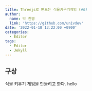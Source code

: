 ```yaml
---
title: Threejs로 만드는 식물키우기게임 (#0)
author:
  name: 박 찬영
  link: 'https://github.com/univdev'
date: '2022-01-18 13:22:00 +0900'
categories:
  - Editor
tags:
  - Editor
  - Jekyll
---
```

## 구상
식물 키우기 게임을 만들려고 한다.
hello

